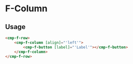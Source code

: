 # F-Column

## Usage

```html
<cmp-f-row>
    <cmp-f-column [align]="'left'">
        <cmp-f-button [label]="'Label'"></cmp-f-button>
    </cmp-f-column>
</cmp-f-row>
```
